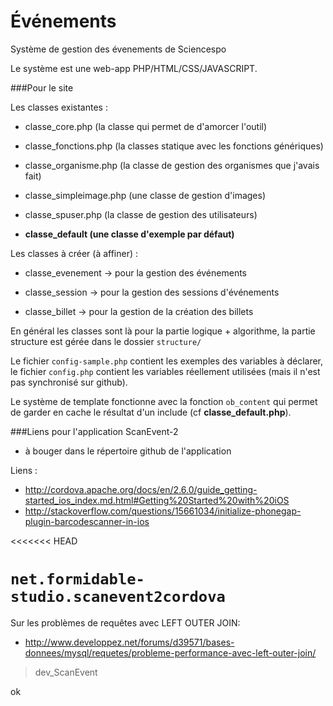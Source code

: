 Événements
==========

Système de gestion des évenements de Sciencespo

Le système est une web-app PHP/HTML/CSS/JAVASCRIPT.

###Pour le site

Les classes existantes :

- classe_core.php (la classe qui permet de d'amorcer l'outil)
- classe_fonctions.php (la classes statique avec les fonctions génériques)

- classe_organisme.php (la classe de gestion des organismes que j'avais fait)

- classe_simpleimage.php (une classe de gestion d'images)

- classe_spuser.php (la classe de gestion des utilisateurs)

- **classe_default (une classe d'exemple par défaut)**

Les classes à créer (à affiner) :

- classe_evenement -> pour la gestion des événements

- classe_session -> pour la gestion des sessions d'événements

- classe_billet -> pour la gestion de la création des billets




En général les classes sont là pour la partie logique + algorithme, la partie structure est gérée dans le dossier 
`structure/`

Le fichier `config-sample.php` contient les exemples des variables à déclarer, le fichier `config.php` contient les variables réellement utilisées (mais il n'est pas synchronisé sur github).

Le système de template fonctionne avec la fonction `ob_content` qui permet de garder en cache le résultat d'un include (cf **classe_default.php**).










###Liens pour l'application ScanEvent-2
- à bouger dans le répertoire github de l'application

Liens :

- http://cordova.apache.org/docs/en/2.6.0/guide_getting-started_ios_index.md.html#Getting%20Started%20with%20iOS
- http://stackoverflow.com/questions/15661034/initialize-phonegap-plugin-barcodescanner-in-ios


<<<<<<< HEAD

`net.formidable-studio.scanevent2cordova`
=======
Sur les problèmes de requêtes avec LEFT OUTER JOIN:
- http://www.developpez.net/forums/d39571/bases-donnees/mysql/requetes/probleme-performance-avec-left-outer-join/
> dev_ScanEvent

ok